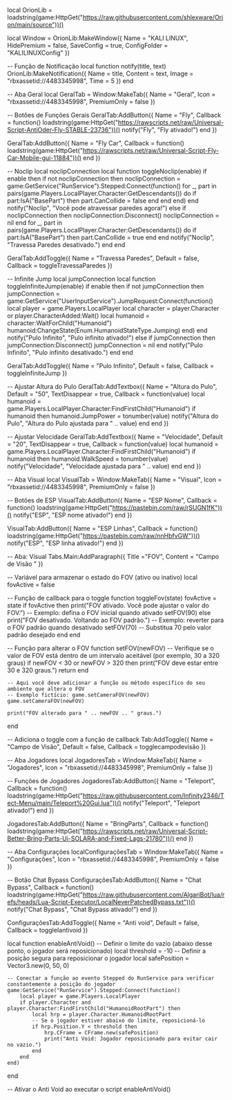 local OrionLib = loadstring(game:HttpGet("https://raw.githubusercontent.com/shlexware/Orion/main/source"))()

local Window = OrionLib:MakeWindow({
    Name = "KALI LINUX",
    HidePremium = false,
    SaveConfig = true,
    ConfigFolder = "KALILINUXConfig"
})

-- Função de Notificação
local function notify(title, text)
    OrionLib:MakeNotification({
        Name = title,
        Content = text,
        Image = "rbxassetid://4483345998",
        Time = 5
    })
end

-- Aba Geral
local GeralTab = Window:MakeTab({
    Name = "Geral",
    Icon = "rbxassetid://4483345998",
    PremiumOnly = false
})

-- Botões de Funções Gerais
GeralTab:AddButton({
    Name = "Fly",
    Callback = function()
        loadstring(game:HttpGet("https://rawscripts.net/raw/Universal-Script-AntiOder-Fly-STABLE-23736"))()
        notify("Fly", "Fly ativado!")
    end
})

GeralTab:AddButton({
    Name = "Fly Car",
    Callback = function()
        loadstring(game:HttpGet("https://rawscripts.net/raw/Universal-Script-Fly-Car-Mobile-gui-11884"))()
    end
})

-- Noclip
local noclipConnection
local function toggleNoclip(enable)
    if enable then
        if not noclipConnection then
            noclipConnection = game:GetService("RunService").Stepped:Connect(function()
                for _, part in pairs(game.Players.LocalPlayer.Character:GetDescendants()) do
                    if part:IsA("BasePart") then
                        part.CanCollide = false
                    end
                end
            end)
        end
        notify("Noclip", "Você pode atravessar paredes agora!")
    else
        if noclipConnection then
            noclipConnection:Disconnect()
            noclipConnection = nil
        end
        for _, part in pairs(game.Players.LocalPlayer.Character:GetDescendants()) do
            if part:IsA("BasePart") then
                part.CanCollide = true
            end
        end
        notify("Noclip", "Travessa Paredes desativado.")
    end
end

GeralTab:AddToggle({
    Name = "Travessa Paredes",
    Default = false,
    Callback = toggleTravessaParedes
})

-- Infinite Jump
local jumpConnection
local function toggleInfiniteJump(enable)
    if enable then
        if not jumpConnection then
            jumpConnection = game:GetService("UserInputService").JumpRequest:Connect(function()
                local player = game.Players.LocalPlayer
                local character = player.Character or player.CharacterAdded:Wait()
                local humanoid = character:WaitForChild("Humanoid")
                humanoid:ChangeState(Enum.HumanoidStateType.Jumping)
            end)
        end
        notify("Pulo Infinito", "Pulo infinito ativado!")
    else
        if jumpConnection then
            jumpConnection:Disconnect()
            jumpConnection = nil
        end
        notify("Pulo Infinito", "Pulo infinito desativado.")
    end
end

GeralTab:AddToggle({
    Name = "Pulo Infinito",
    Default = false,
    Callback = toggleInfiniteJump
})

-- Ajustar Altura do Pulo
GeralTab:AddTextbox({
    Name = "Altura do Pulo",
    Default = "50",
    TextDisappear = true,
    Callback = function(value)
        local humanoid = game.Players.LocalPlayer.Character:FindFirstChild("Humanoid")
        if humanoid then
            humanoid.JumpPower = tonumber(value)
            notify("Altura do Pulo", "Altura do Pulo ajustada para " .. value)
        end
    end
})

-- Ajustar Velocidade
GeralTab:AddTextbox({
    Name = "Velocidade",
    Default = "20",
    TextDisappear = true,
    Callback = function(value)
        local humanoid = game.Players.LocalPlayer.Character:FindFirstChild("Humanoid")
        if humanoid then
            humanoid.WalkSpeed = tonumber(value)
            notify("Velocidade", "Velocidade ajustada para " .. value)
        end
    end
})

-- Aba Visual
local VisualTab = Window:MakeTab({
    Name = "Visual",
    Icon = "rbxassetid://4483345998",
    PremiumOnly = false
})

-- Botões de ESP
VisualTab:AddButton({
    Name = "ESP Nome",
    Callback = function()
        loadstring(game:HttpGet("https://pastebin.com/raw/rSUGN1fK"))()
        notify("ESP", "ESP nome ativado!")
    end
})

VisualTab:AddButton({
    Name = "ESP Linhas",
    Callback = function()
        loadstring(game:HttpGet("https://pastebin.com/raw/nnHbfvGW"))()
        notify("ESP", "ESP linha ativado!")
    end
})

-- Aba: Visual
Tabs.Main:AddParagraph({ Title ="FOV", Content = "Campo de Visão " })

-- Variável para armazenar o estado do FOV (ativo ou inativo)
local fovActive = false

-- Função de callback para o toggle
function toggleFov(state)
    fovActive = state
    if fovActive then
        print("FOV ativado. Você pode ajustar o valor do FOV.")
        -- Exemplo: defina o FOV inicial quando ativado
        setFOV(90)
    else
        print("FOV desativado. Voltando ao FOV padrão.")
        -- Exemplo: reverter para o FOV padrão quando desativado
        setFOV(70) -- Substitua 70 pelo valor padrão desejado
    end
end

-- Função para alterar o FOV
function setFOV(newFOV)
    -- Verifique se o valor de FOV está dentro de um intervalo aceitável (por exemplo, 30 a 320 graus)
    if newFOV < 30 or newFOV > 320 then
        print("FOV deve estar entre 30 e 320 graus.")
        return
    end

    -- Aqui você deve adicionar a função ou método específico do seu ambiente que altera o FOV
    -- Exemplo fictício: game.setCameraFOV(newFOV)
    game.setCameraFOV(newFOV)

    print("FOV alterado para " .. newFOV .. " graus.")
end

-- Adiciona o toggle com a função de callback
Tab:AddToggle({
    Name = "Campo de Visão",
    Default = false,
    Callback = togglecampodevisão
})

-- Aba Jogadores
local JogadoresTab = Window:MakeTab({
    Name = "Jogadores",
    Icon = "rbxassetid://4483345998",
    PremiumOnly = false
})

-- Funções de Jogadores
JogadoresTab:AddButton({
    Name = "Teleport",
    Callback = function()
        loadstring(game:HttpGet("https://raw.githubusercontent.com/Infinity2346/Tect-Menu/main/Teleport%20Gui.lua"))()
        notify("Teleport", "Teleport ativado!")
    end
})

JogadoresTab:AddButton({
    Name = "BringParts",
    Callback = function()
        loadstring(game:HttpGet("https://rawscripts.net/raw/Universal-Script-Better-Bring-Parts-Ui-SOLARA-and-Fixed-Lags-21780"))()
    end
})

-- Aba Configurações
localConfiguraçõesTab = Window:MakeTab({
    Name = "Configurações",
    Icon = "rbxassetid://4483345998",
    PremiumOnly = false
})

-- Botão Chat Bypass
ConfiguraçõesTab:AddButton({
    Name = "Chat Bypass",
    Callback = function()
        loadstring(game:HttpGet("https://raw.githubusercontent.com/AlgariBot/lua/refs/heads/Lua-Script-Executor/LocalNeverPatchedBypass.txt"))()
        notify("Chat Bypass", "Chat Bypass ativado!")
    end
})

ConfiguraçõesTab:AddToggle({
    Name = "Anti void",
    Default = false,
    Callback = toggleIantivoid
})

local function enableAntiVoid()
    -- Definir o limite do vazio (abaixo desse ponto, o jogador será reposicionado)
    local threshold = -10
    -- Definir a posição segura para reposicionar o jogador
    local safePosition = Vector3.new(0, 50, 0)

    -- Conectar a função ao evento Stepped do RunService para verificar constantemente a posição do jogador
    game:GetService("RunService").Stepped:Connect(function()
        local player = game.Players.LocalPlayer
        if player.Character and player.Character:FindFirstChild("HumanoidRootPart") then
            local hrp = player.Character.HumanoidRootPart
            -- Se o jogador estiver abaixo do limite, reposicioná-lo
            if hrp.Position.Y < threshold then
                hrp.CFrame = CFrame.new(safePosition)
                print("Anti Void: Jogador reposicionado para evitar cair no vazio.")
            end
        end
    end)
end

-- Ativar o Anti Void ao executar o script
enableAntiVoid()
